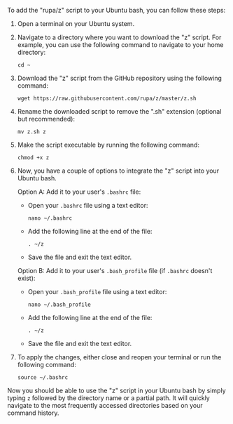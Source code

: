 To add the "rupa/z" script to your Ubuntu bash, you can follow these steps:

1. Open a terminal on your Ubuntu system.

2. Navigate to a directory where you want to download the "z" script. For example, you can use the following command to navigate to your home directory:
   ```
   cd ~
   ```

3. Download the "z" script from the GitHub repository using the following command:
   ```
   wget https://raw.githubusercontent.com/rupa/z/master/z.sh
   ```

4. Rename the downloaded script to remove the ".sh" extension (optional but recommended):
   ```
   mv z.sh z
   ```

5. Make the script executable by running the following command:
   ```
   chmod +x z
   ```

6. Now, you have a couple of options to integrate the "z" script into your Ubuntu bash.

   Option A: Add it to your user's `.bashrc` file:
   - Open your `.bashrc` file using a text editor:
     ```
     nano ~/.bashrc
     ```
   - Add the following line at the end of the file:
     ```
     . ~/z
     ```
   - Save the file and exit the text editor.

   Option B: Add it to your user's `.bash_profile` file (if `.bashrc` doesn't exist):
   - Open your `.bash_profile` file using a text editor:
     ```
     nano ~/.bash_profile
     ```
   - Add the following line at the end of the file:
     ```
     . ~/z
     ```
   - Save the file and exit the text editor.

7. To apply the changes, either close and reopen your terminal or run the following command:
   ```
   source ~/.bashrc
   ```

Now you should be able to use the "z" script in your Ubuntu bash by simply typing `z` followed by the directory name or a partial path. It will quickly navigate to the most frequently accessed directories based on your command history.